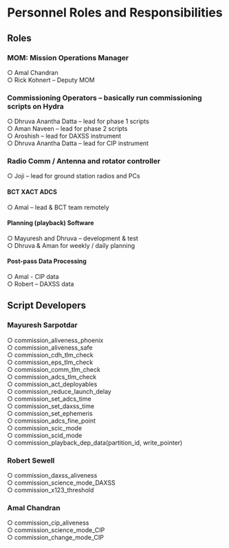 # Personnel Roles and Responsibilities
## Roles
### MOM: Mission Operations Manager
○	Amal Chandran  
○	Rick Kohnert – Deputy MOM  
### Commissioning Operators – basically run commissioning scripts on Hydra
○	Dhruva Anantha Datta – lead for phase 1 scripts  
○	Aman Naveen – lead for phase 2 scripts  
○	Aroshish – lead for DAXSS instrument  
○	Dhruva Anantha Datta – lead for CIP instrument  
### Radio Comm / Antenna and rotator controller
○	Joji – lead for ground station radios and PCs  
#### BCT XACT ADCS
○	Amal – lead &  BCT team remotely  
#### Planning (playback) Software
○	Mayuresh and Dhruva – development & test  
○	Dhruva & Aman for weekly / daily planning  
#### Post-pass Data Processing 
○	Amal  - CIP data  
○	Robert – DAXSS data  
## Script Developers
### Mayuresh Sarpotdar
○	commission_aliveness_phoenix  
○	commission_aliveness_safe  
○	commission_cdh_tlm_check  
○	commission_eps_tlm_check  
○	commission_comm_tlm_check  
○	commission_adcs_tlm_check  
○	commission_act_deployables  
○	commission_reduce_launch_delay  
○	commission_set_adcs_time  
○	commission_set_daxss_time  
○	commission_set_ephemeris  
○	commission_adcs_fine_point  
○	commission_scic_mode  
○	commission_scid_mode  
○	commission_playback_dep_data(partition_id, write_pointer)  
### Robert Sewell  
○	commission_daxss_aliveness  
○	commission_science_mode_DAXSS  
○	commission_x123_threshold  
### Amal Chandran
○	commission_cip_aliveness  
○	commission_science_mode_CIP  
○	commission_change_mode_CIP  
